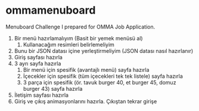 # ommamenuboard
Menuboard Challenge I prepared for OMMA Job Application.

<ol>
  <li>Bir menü hazırlamalıyım (Basit bir yemek menüsü al)
    <ol>
      <li>Kullanacağım resimleri belirlemeliyim</li>
    </ol>
  </li>
  <li>Bunu bir JSON datası içine yerleştirmeliyim (JSON datası nasıl hazırlanır)</li>
  <li>Giriş sayfası hazırla</li>
  <li>3 ayrı sayfa hazırla
    <ol>
      <li>Bir menü için spesifik (avantajlı menü) sayfa hazırla</li>
      <li>İçecekler için spesifik (tüm içecekleri tek tek listele) sayfa hazırla</li>
      <li>3 parça için spesifik (ör. tavuk burger 40, et burger 45, domuz burger 43) sayfa hazırla</li>
    </ol>
   </li>
  <li>İletişim sayfası hazırla</li>
  <li>Giriş ve çıkış animasyonlarını hazırla. Çıkıştan tekrar girişe</li>
</ol>
